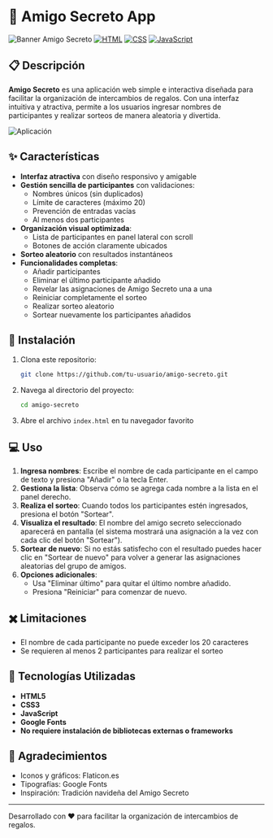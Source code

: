 # 🎁 Amigo Secreto App

![Banner Amigo Secreto](https://img.shields.io/badge/Amigo-Secreto-d9b2a9?style=for-the-badge&logo=gift&logoColor=white)
[![HTML](https://img.shields.io/badge/HTML5-E34F26?style=for-the-badge&logo=html5&logoColor=white)](https://developer.mozilla.org/es/docs/Web/HTML)
[![CSS](https://img.shields.io/badge/CSS3-1572B6?style=for-the-badge&logo=css3&logoColor=white)](https://developer.mozilla.org/es/docs/Web/CSS)
[![JavaScript](https://img.shields.io/badge/JavaScript-F7DF1E?style=for-the-badge&logo=javascript&logoColor=black)](https://developer.mozilla.org/es/docs/Web/JavaScript)

## 📋 Descripción

**Amigo Secreto** es una aplicación web simple e interactiva diseñada para facilitar la organización de intercambios de regalos. Con una interfaz intuitiva y atractiva, permite a los usuarios ingresar nombres de participantes y realizar sorteos de manera aleatoria y divertida.

![Aplicación](https://via.placeholder.com/800x400?text=Amigo+Secreto+App)

## ✨ Características

- **Interfaz atractiva** con diseño responsivo y amigable
- **Gestión sencilla de participantes** con validaciones:
  - Nombres únicos (sin duplicados)
  - Límite de caracteres (máximo 20)
  - Prevención de entradas vacías
  - Al menos dos participantes
- **Organización visual optimizada**:
  - Lista de participantes en panel lateral con scroll
  - Botones de acción claramente ubicados
- **Sorteo aleatorio** con resultados instantáneos
- **Funcionalidades completas**:
  - Añadir participantes
  - Eliminar el último participante añadido
  - Revelar las asignaciones de Amigo Secreto una a una
  - Reiniciar completamente el sorteo
  - Realizar sorteo aleatorio
  - Sortear nuevamente los participantes añadidos

## 🚀 Instalación

1. Clona este repositorio:
   ```bash
   git clone https://github.com/tu-usuario/amigo-secreto.git
   ```

2. Navega al directorio del proyecto:
   ```bash
   cd amigo-secreto
   ```

3. Abre el archivo `index.html` en tu navegador favorito

## 💻 Uso

1. **Ingresa nombres**: Escribe el nombre de cada participante en el campo de texto y presiona "Añadir" o la tecla Enter.
2. **Gestiona la lista**: Observa cómo se agrega cada nombre a la lista en el panel derecho.
3. **Realiza el sorteo**: Cuando todos los participantes estén ingresados, presiona el botón "Sortear". 
4. **Visualiza el resultado**: El nombre del amigo secreto seleccionado aparecerá en pantalla (el sistema mostrará una asignación a la vez con cada clic del botón "Sortear").
5. **Sortear de nuevo**: Si no estás satisfecho con el resultado puedes hacer clic en "Sortear de nuevo" para volver a generar las asignaciones aleatorias del grupo de amigos.
6. **Opciones adicionales**:
   - Usa "Eliminar último" para quitar el último nombre añadido.
   - Presiona "Reiniciar" para comenzar de nuevo.

## ✖️ Limitaciones

- El nombre de cada participante no puede exceder los 20 caracteres
- Se requieren al menos 2 participantes para realizar el sorteo

## 🔧 Tecnologías Utilizadas

- **HTML5**
- **CSS3**
- **JavaScript**
- **Google Fonts**
- **No requiere instalación de bibliotecas externas o frameworks**

## 👏 Agradecimientos

- Iconos y gráficos: Flaticon.es
- Tipografías: Google Fonts
- Inspiración: Tradición navideña del Amigo Secreto

---

Desarrollado con ❤️ para facilitar la organización de intercambios de regalos.
